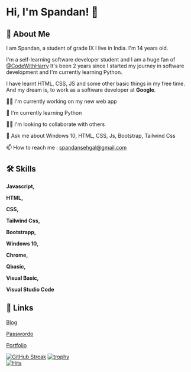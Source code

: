 <!--START_SECTION_PROFILE_VIEWS:readme-info-->

# Hi, I'm Spandan! 👋


## 🚀 About Me
I am Spandan, a student of grade IX I live in India.
I'm 14 years old.

I'm a self-learning software developer student and I am a huge fan of [@CodeWithHarry](https://www.youtube.com/c/CodeWithHarry)
It's been 2 years since I started my journey in software development and I'm currently learning Python.

I have learnt HTML, CSS, JS and some other basic things in my free time.
And my dream is, to work as a software developer at **Google**.

<!--END_SECTION_PROFILE_VIEWS:readme-info-->
👩‍💻 I'm currently working on my new web app

🧠 I'm currently learning Python

👯‍♀️ I'm looking to collaborate with others

💬 Ask me about Windows 10, HTML, CSS, Js, Bootstrap, Tailwind Css

📫 How to reach me : spandansehgal@gmail.com


## 🛠 Skills
**Javascript,**

**HTML,**

**CSS,**

**Tailwind Css,**

**Bootstrapp,**

**Windows 10,**

**Chrome,**

**Qbasic,**

**Visual Basic,**

**Visual Studio Code**


## 🔗 Links
[Blog](https://techwithspandy.tk)

[Passwordo](https://passwordo.vercel.app)

[Portfolio](https://spandyportfolio.vercel.app/)

[![GitHub Streak](https://github-readme-streak-stats.herokuapp.com/?user=spandyboss)](https://git.io/streak-stats)
[![trophy](https://github-profile-trophy.vercel.app/?username=spandyboss)](https://github.com/spandyboss/github-profile-trophy)  
[![Hits](https://hits.sh/github.com/spandyboss.svg?label=Views)](https://hits.sh/github.com/spandyboss/)
